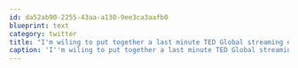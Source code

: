 ```yaml
---
id: da52ab90-2255-43aa-a130-9ee3ca3aafb0
blueprint: text
category: twitter
title: "I'm wiling to put together a last minute TED Global streaming event if others are willing to help with $$ conferences.ted.com/TEDGlobal2011/…"
caption: 'I''m wiling to put together a last minute TED Global streaming event if others are willing to help with $$ <a href="http://conferences.ted.com/TEDGlobal2011/program/guide.php" title="http://conferences.ted.com/TEDGlobal2011/program/guide.php" class="link link_untco">conferences.ted.com/TEDGlobal2011/…</a>'
---
```


